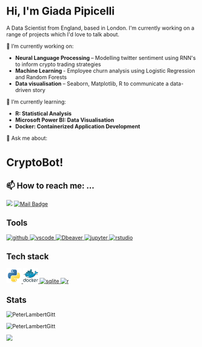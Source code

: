 # Hi, I'm Giada Pipicelli

A Data Scientist from England, based in London. I'm currently working on a range of projects which I'd love to talk about.


🔭 I’m currently working on:
- <strong> Neural Language Processing </strong>– Modelling twitter sentiment using RNN's to inform crypto trading strategies
- <strong> Machine Learning </strong> - Employee churn analysis using Logistic Regression and Random Forests
- <strong> Data visualisation </strong>– Seaborn, Matplotlib, R to communicate a data-driven story

🌱 I’m currently learning:
- <strong> R: Statistical Analysis </strong>
- <strong> Microsoft Power BI: Data Visualisation </strong>
- <strong> Docker: Containerized Application Development </strong>
 
💬 Ask me about:
# CryptoBot!


## 📫 How to reach me: ...
[![](https://img.shields.io/badge/-Linkedin-blue?style=flat&logo=Linkedin&logoColor=white&link=mailto:eryajf@163.com)](https://www.linkedin.com/in/giada-pipicelli)
[![Mail Badge](https://img.shields.io/badge/-Email-c14438?style=flat&logo=Microsoft&logoColor=white&link=mailto:eryajf@163.com)](mailto:giada.pipicelli1@gmail.com)


## Tools

<a href="https://github.com" target="_blank"> <img src="https://cdn.jsdelivr.net/gh/devicons/devicon/icons/github/github-original.svg" alt="github" width="40" height="40"/> </a> <a href="https://code.visualstudio.com/" target="_blank"> <img src="https://cdn.jsdelivr.net/gh/devicons/devicon/icons/vscode/vscode-original.svg" alt="vscode" width="40" height="40"/> </a> <a href="https://dbeaver.io/" target="_blank"> <img src="https://dbeaver.io/wp-content/uploads/2015/09/beaver-head.png" alt="Dbeaver" width="40" height="40"/> </a> <a href="https://jupyter.org/" target="_blank"> <img src="https://encrypted-tbn0.gstatic.com/images?q=tbn:ANd9GcRraFUfRlG_w1Qaw2Do8dC0NeJVf-nd00Xte7BB2gOgCL1sS-nAJTprL_rtTrBHdq3i-ZQ&usqp=CAU" alt="jupyter" width="40" height="40"/> </a> <a href="https://posit.co/" target="_blank" rel="noreferrer"> <img src="https://encrypted-tbn0.gstatic.com/images?q=tbn:ANd9GcTRhQO9egrGYBVnSheuuOUrKx4jYTVZ9sWqNQ&usqp=CAU" alt="rstudio" width="40" height="40"/> </a> 

## Tech stack
<a href="https://www.python.org" target="_blank" rel="noreferrer"> <img src="https://raw.githubusercontent.com/devicons/devicon/master/icons/python/python-original.svg" alt="python" width="40" height="40"/> </a> <a href="https://www.docker.com/" target="_blank" rel="noreferrer"> <img src="https://raw.githubusercontent.com/devicons/devicon/master/icons/docker/docker-original-wordmark.svg" alt="docker" width="40" height="40"/> </a> <a href="https://sqlite.org/index.html" target="_blank" rel="noreferrer"> <img src="https://sqlite.org/images/sqlite370_banner.gif" alt="sqlite" width="80" height="40"/> </a> <a href="https://www.r-project.org/" target="_blank" rel="noreferrer"> <img src="https://www.r-project.org/Rlogo.png" alt="r" width="40" height="40"/> </a> 

## Stats

<p><img src="https://github-readme-stats.vercel.app/api?username=PeterLambertGitt&theme=material-palenight&hide_border=false&include_all_commits=false&count_private=false" alt="PeterLambertGitt" /></p>
<p><img src="https://github-readme-streak-stats.herokuapp.com/?user=PeterLambertGitt&theme=material-palenight&hide_border=false" alt="PeterLambertGitt" /></p>

![](https://github-profile-trophy.vercel.app/?username=PeterLambertGitt&theme=dracula&no-frame=false&no-bg=false&margin-w=4)


<!--
**PeterLambertGitt/my-profile** is a ✨ _special_ ✨ repository because its `README.md` (this file) appears on your GitHub profile.

Here are some ideas to get you started:


-->
